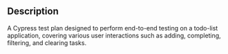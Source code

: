 
## Description
A Cypress test plan designed to perform end-to-end testing on a todo-list application, covering various user interactions such as adding, completing, filtering, and clearing tasks.
